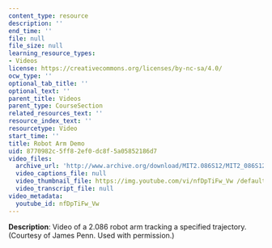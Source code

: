 ```yaml
---
content_type: resource
description: ''
end_time: ''
file: null
file_size: null
learning_resource_types:
- Videos
license: https://creativecommons.org/licenses/by-nc-sa/4.0/
ocw_type: ''
optional_tab_title: ''
optional_text: ''
parent_title: Videos
parent_type: CourseSection
related_resources_text: ''
resource_index_text: ''
resourcetype: Video
start_time: ''
title: Robot Arm Demo
uid: 8770982c-5ff8-2ef0-dc8f-5a05852186d7
video_files:
  archive_url: 'http://www.archive.org/download/MIT2.086S12/MIT2_086S12_unit7_arm_300k.mp4 '
  video_captions_file: null
  video_thumbnail_file: https://img.youtube.com/vi/nfDpTiFw_Vw /default.jpg
  video_transcript_file: null
video_metadata:
  youtube_id: nfDpTiFw_Vw
---
```


**Description**: Video of a 2.086 robot arm tracking a specified trajectory. (Courtesy of James Penn. Used with permission.)


